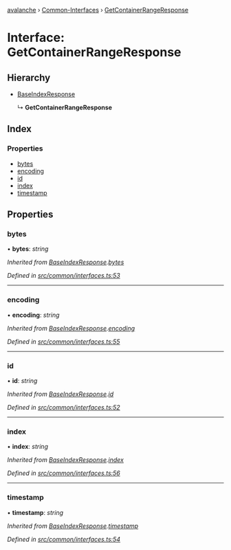 [avalanche](../README.md) › [Common-Interfaces](../modules/common_interfaces.md) › [GetContainerRangeResponse](common_interfaces.getcontainerrangeresponse.md)

# Interface: GetContainerRangeResponse

## Hierarchy

* [BaseIndexResponse](common_interfaces.baseindexresponse.md)

  ↳ **GetContainerRangeResponse**

## Index

### Properties

* [bytes](common_interfaces.getcontainerrangeresponse.md#bytes)
* [encoding](common_interfaces.getcontainerrangeresponse.md#encoding)
* [id](common_interfaces.getcontainerrangeresponse.md#id)
* [index](common_interfaces.getcontainerrangeresponse.md#index)
* [timestamp](common_interfaces.getcontainerrangeresponse.md#timestamp)

## Properties

###  bytes

• **bytes**: *string*

*Inherited from [BaseIndexResponse](common_interfaces.baseindexresponse.md).[bytes](common_interfaces.baseindexresponse.md#bytes)*

*Defined in [src/common/interfaces.ts:53](https://github.com/ava-labs/avalanchejs/blob/ae78dee/src/common/interfaces.ts#L53)*

___

###  encoding

• **encoding**: *string*

*Inherited from [BaseIndexResponse](common_interfaces.baseindexresponse.md).[encoding](common_interfaces.baseindexresponse.md#encoding)*

*Defined in [src/common/interfaces.ts:55](https://github.com/ava-labs/avalanchejs/blob/ae78dee/src/common/interfaces.ts#L55)*

___

###  id

• **id**: *string*

*Inherited from [BaseIndexResponse](common_interfaces.baseindexresponse.md).[id](common_interfaces.baseindexresponse.md#id)*

*Defined in [src/common/interfaces.ts:52](https://github.com/ava-labs/avalanchejs/blob/ae78dee/src/common/interfaces.ts#L52)*

___

###  index

• **index**: *string*

*Inherited from [BaseIndexResponse](common_interfaces.baseindexresponse.md).[index](common_interfaces.baseindexresponse.md#index)*

*Defined in [src/common/interfaces.ts:56](https://github.com/ava-labs/avalanchejs/blob/ae78dee/src/common/interfaces.ts#L56)*

___

###  timestamp

• **timestamp**: *string*

*Inherited from [BaseIndexResponse](common_interfaces.baseindexresponse.md).[timestamp](common_interfaces.baseindexresponse.md#timestamp)*

*Defined in [src/common/interfaces.ts:54](https://github.com/ava-labs/avalanchejs/blob/ae78dee/src/common/interfaces.ts#L54)*
